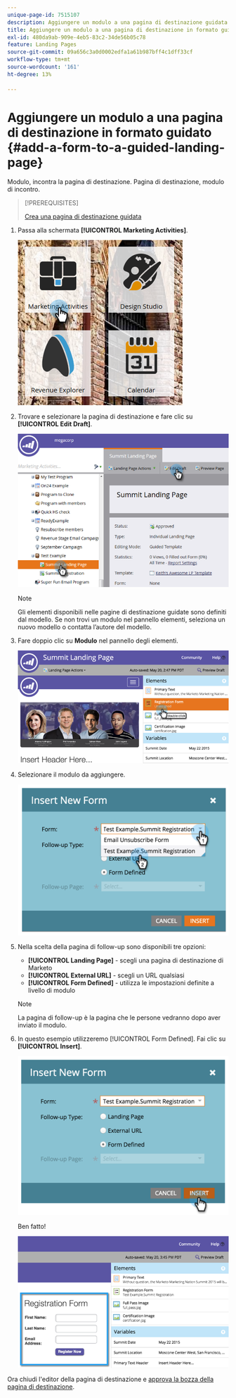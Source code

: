 ```yaml
---
unique-page-id: 7515107
description: Aggiungere un modulo a una pagina di destinazione guidata - Documentazione di Marketo - Documentazione del prodotto
title: Aggiungere un modulo a una pagina di destinazione in formato guidato
exl-id: 480da9ab-909e-4eb5-83c2-34de56b05c78
feature: Landing Pages
source-git-commit: 09a656c3a0d0002edfa1a61b987bff4c1dff33cf
workflow-type: tm+mt
source-wordcount: '161'
ht-degree: 13%

---
```


# Aggiungere un modulo a una pagina di destinazione in formato guidato {#add-a-form-to-a-guided-landing-page}

Modulo, incontra la pagina di destinazione. Pagina di destinazione, modulo di incontro.

>[!PREREQUISITES]
>
>[Crea una pagina di destinazione guidata](/help/marketo/product-docs/demand-generation/landing-pages/guided-landing-pages/create-a-guided-landing-page.md)

1. Passa alla schermata **[!UICONTROL Marketing Activities]**.

   ![](assets/one.png)

1. Trovare e selezionare la pagina di destinazione e fare clic su **[!UICONTROL Edit Draft]**.

   ![](assets/two.png)

   >[!NOTE]
   >
   >Gli elementi disponibili nelle pagine di destinazione guidate sono definiti dal modello. Se non trovi un modulo nel pannello elementi, seleziona un nuovo modello o contatta l’autore del modello.

1. Fare doppio clic su **Modulo** nel pannello degli elementi.

   ![](assets/image2015-5-20-15-3a37-3a55.png)

1. Selezionare il modulo da aggiungere.

   ![](assets/image2015-5-20-15-3a44-3a35.png)

1. Nella scelta della pagina di follow-up sono disponibili tre opzioni:

   * **[!UICONTROL Landing Page]** - scegli una pagina di destinazione di Marketo
   * **[!UICONTROL External URL]** - scegli un URL qualsiasi
   * **[!UICONTROL Form Defined]** - utilizza le impostazioni definite a livello di modulo

   >[!NOTE]
   >
   >La pagina di follow-up è la pagina che le persone vedranno dopo aver inviato il modulo.

1. In questo esempio utilizzeremo [!UICONTROL Form Defined]. Fai clic su **[!UICONTROL Insert]**.

   ![](assets/image2015-5-20-15-3a46-3a55.png)

   Ben fatto!

   ![](assets/image2015-5-20-15-3a45-3a45.png)

Ora chiudi l&#39;editor della pagina di destinazione e [approva la bozza della pagina di destinazione](/help/marketo/product-docs/demand-generation/landing-pages/understanding-landing-pages/approve-unapprove-or-delete-a-landing-page.md).
